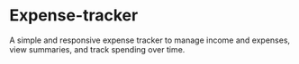 # Expense-tracker
A simple and responsive expense tracker to manage income and expenses, view summaries, and track spending over time.
